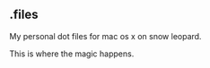 ## .files ##
My personal dot files for mac os x on snow leopard.  

This is where the magic happens.